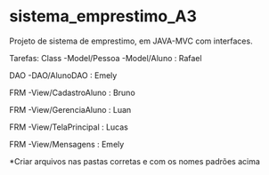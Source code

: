 # sistema_emprestimo_A3
Projeto de sistema de emprestimo, em JAVA-MVC com interfaces.

Tarefas:
Class -Model/Pessoa -Model/Aluno : Rafael

DAO -DAO/AlunoDAO : Emely

FRM -View/CadastroAluno : Bruno

FRM -View/GerenciaAluno : Luan

FRM -View/TelaPrincipal : Lucas

FRM -View/Mensagens : Emely

*Criar arquivos nas pastas corretas e com os nomes padrões acima

